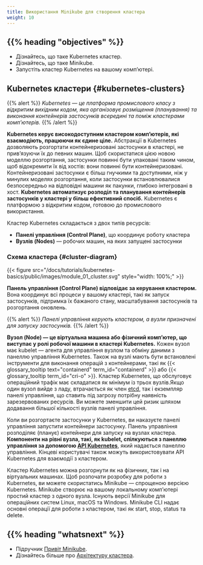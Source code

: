 ```yaml
---
title: Використання Minikube для створення кластера
weight: 10
---
```


## {{% heading "objectives" %}}

* Дізнайтесь, що таке Kubernetes кластер.
* Дізнайтесь, що таке Minikube.
* Запустіть кластер Kubernetes на вашому компʼютері.

## Kubernetes кластери {#kubernetes-clusters}

{{% alert %}}
_Kubernetes — це платформа промислового класу з відкритим вихідним кодом, яка організовує розміщення (планування) та виконання контейнерів застосунків всередині та поміж кластерами компʼютерів._
{{% /alert %}}

**Kubernetes керує високодоступним кластером компʼютерів, які взаємодіють, працюючи як єдине ціле.** Абстракції в Kubernetes дозволяють розгортати контейнеризовані застосунки в кластері, не привʼязуючи їх до певних машин. Щоб скористатися цією новою моделлю розгортання, застосунки повинні бути упаковані таким чином, щоб відокремити їх від хостів: вони повинні бути контейнеризовані. Контейнеризовані застосунки є більш гнучкими та доступними, ніж у минулих моделях розгортання, коли застосунки встановлювалися безпосередньо на відповідні машини як пакунки, глибоко інтегровані в хост. **Kubernetes автоматизує розподіл та планування контейнерів застосунків у кластері у більш ефективний спосіб.** Kubernetes є платформою з відкритим кодом, готовою до промислового використання.

Кластер Kubernetes складається з двох типів ресурсів:

* **Панелі управління (Control Plane)**, що координує роботу кластера
* **Вузлів (Nodes)** — робочих машин, на яких запущені застосунки

### Схема кластера {#cluster-diagram}

{{< figure src="/docs/tutorials/kubernetes-basics/public/images/module_01_cluster.svg" style="width: 100%;" >}}

**Панель управління (Control Plane) відповідає за керування кластером.** Вона координує всі процеси у вашому кластері, такі як запуск застосунків, підтримка їх бажаного стану, масштабування застосунків та розгортання оновлень.

{{% alert %}}
_Панелі управління керують кластером, а вузли призначені для запуску застосунків._
{{% /alert %}}

**Вузол (Node) — це віртуальна машина або фізичний компʼютер, що виступає у ролі робочої машини в кластері Kubernetes.** Кожен вузол має kubelet — агента для управління вузлом та обміну даними з панеллю управління Kubernetes. Також на вузлі мають бути встановлені інструменти для виконання операцій з контейнерами, такі як {{< glossary_tooltip text="containerd" term_id="containerd" >}} або {{< glossary_tooltip term_id="cri-o" >}}. Кластер Kubernetes, що обслуговує операційний трафік має складатися як мінімум із трьох вузлів.Якщо один вузол вийде з ладу, втрачається як член [etcd](/docs/concepts/architecture/#etcd), так і екземпляр панелі управління, що ставить під загрозу потрібну наявність зарезервованих ресурсів. Ви можете зменшити цей ризик шляхом додавання більшої кількості вузлів панелі управління.

Коли ви розгортаєте застосунки у Kubernetes, ви наказуєте панелі управління запустити контейнери застосунку. Панель управління розподіляє (планує) контейнери для запуску на вузлах кластера. **Компоненти на рівні вузла, такі, як kubelet, спілкуються з панеллю управління за допомогою [API Kubernetes](/docs/concepts/overview/kubernetes-api/)**, який надається панеллю управління. Кінцеві користувачі також можуть використовувати API Kubernetes для взаємодії з кластером.

Кластер Kubernetes можна розгорнути як на фізичних, так і на віртуальних машинах. Щоб розпочати розробку для роботи з Kubernetes, ви можете скористатись Minikube — спрощеною версією Kubernetes. Minikube створює на вашому локальному компʼютері простий кластер з одного вузла. Існують версії Minikube для операційних систем Linux, macOS та Windows. Minikube CLI надає основні операції для роботи з кластером, такі як start, stop, status та delete.

## {{% heading "whatsnext" %}}

* Підручник [Привіт Minikube](/docs/tutorials/hello-minikube/).
* Дізнайтесь більше про [Архітектуру кластера](/docs/concepts/architecture/).
